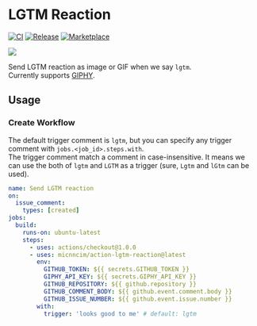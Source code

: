 # LGTM Reaction

[![CI](https://github.com/micnncim/action-lgtm-reaction/workflows/CI/badge.svg)](https://github.com/micnncim/action-lgtm-reaction/actions)
[![Release](https://img.shields.io/github/v/release/micnncim/action-lgtm-reaction.svg?logo=github)](https://github.com/micnncim/action-lgtm-reaction/releases)
[![Marketplace](https://img.shields.io/badge/marketplace-lgtm--reaction-blue?logo=github)](https://github.com/marketplace/actions/lgtm-reaction)

![](docs/assets/screen-record.gif)

Send LGTM reaction as image or GIF when we say `lgtm`.  
Currently supports [GIPHY](https://giphy.com).

## Usage

### Create Workflow

The default trigger comment is `lgtm`, but you can specify any trigger comment with `jobs.<job_id>.steps.with`.  
The trigger comment match a comment in case-insensitive.
It means we can use the both of `lgtm` and `LGTM` as a trigger (sure, `Lgtm` and `lGtm` can be used).

```yaml
name: Send LGTM reaction
on:
  issue_comment:
    types: [created]
jobs:
  build:
    runs-on: ubuntu-latest
    steps:
      - uses: actions/checkout@1.0.0
      - uses: micnncim/action-lgtm-reaction@latest
        env:
          GITHUB_TOKEN: ${{ secrets.GITHUB_TOKEN }}
          GIPHY_API_KEY: ${{ secrets.GIPHY_API_KEY }}
          GITHUB_REPOSITORY: ${{ github.repository }}
          GITHUB_COMMENT_BODY: ${{ github.event.comment.body }}
          GITHUB_ISSUE_NUMBER: ${{ github.event.issue.number }}
        with:
          trigger: 'looks good to me' # default: lgtm
```
